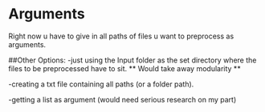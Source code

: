 # Arguments

Right now u have to give in all paths of files u want to preprocess as arguments.

##Other Options:
-just using the Input folder as the set directory where the files to be preprocessed have to sit.
** Would take away modularity **

-creating a txt file containing all paths (or a folder path).

-getting a list as argument (would need serious research on my part)

